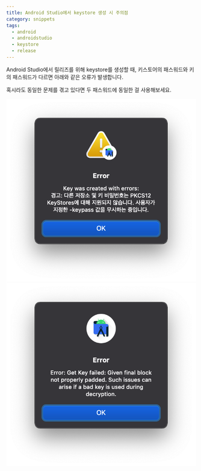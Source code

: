 ```yaml
---
title: Android Studio에서 keystore 생성 시 주의점
category: snippets
tags:
  - android
  - androidstudio
  - keystore
  - release
---
```


Android Studio에서 릴리즈를 위해 keystore를 생성할 때, 키스토어의 패스워드와 키의 패스워드가 다르면 아래와 같은 오류가 발생합니다.

혹시라도 동일한 문제를 겪고 있다면 두 패스워드에 동일한 걸 사용해보세요.

!["PKCS12 error"](./error-pkcs12.png)
!["Final block error"](./error-final-block.png)
